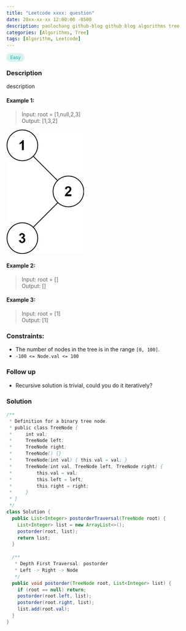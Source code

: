 ```yaml
---
title: "Leetcode xxxx: question"
date: 20xx-xx-xx 12:00:00 -0500
description: paolochang github-blog github blog algorithms tree
categories: [Algorithms, Tree]
tags: [Algorithm, Leetcode]
---
```


<style type='text/css'>
[class*="easy"] {
  color: #00B8A3;
  font-size: 12px;
  padding: 4px 10px;
  border-radius: 21px;
  background-color: rgba(0, 184, 163, 0.15);
}
[class*="medium"] {
  color: #FFC01E;
  font-size: 12px;
  padding: 4px 10px;
  border-radius: 21px;
  background-color: #FFC01E26;
}
img {
  left: 0 !important;
  transform: none !important;
  -webkit-transform: none !important;
}
</style>

<span class=easy>Easy<span>

### Description

description

#### Example 1:

> Input: root = [1,null,2,3]<br/>
> Output: [1,3,2]

<img src="/assets/img/leetcode_binary_tree_traversal.jpeg" alt="Binary Tree Preorder Traversal" width="auto">

#### Example 2:

> Input: root = []<br/>
> Output: []

#### Example 3:

> Input: root = [1]<br/>
> Output: [1]

### Constraints:

- The number of nodes in the tree is in the range `[0, 100]`.
- `-100 <= Node.val <= 100`

### Follow up

- Recursive solution is trivial, could you do it iteratively?

### Solution

```java
/**
 * Definition for a binary tree node.
 * public class TreeNode {
 *     int val;
 *     TreeNode left;
 *     TreeNode right;
 *     TreeNode() {}
 *     TreeNode(int val) { this.val = val; }
 *     TreeNode(int val, TreeNode left, TreeNode right) {
 *         this.val = val;
 *         this.left = left;
 *         this.right = right;
 *     }
 * }
 */
class Solution {
  public List<Integer> postorderTraversal(TreeNode root) {
    List<Integer> list = new ArrayList<>();
    postorder(root, list);
    return list;
  }

  /**
   * Depth First Traversal: postorder
   * Left -> Right -> Node
   */
  public void postorder(TreeNode root, List<Integer> list) {
    if (root == null) return;
    postorder(root.left, list);
    postorder(root.right, list);
    list.add(root.val);
  }
}
```
